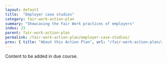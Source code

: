 ```yaml
---
layout: default
title:  "Employer case studies"
category: fair-work-action-plan
summary: "Showcasing the Fair Work practices of employers"
index: 23
parent: fair-work-action-plan
permalink: /fair-work-action-plan/employer-case-studies/
prev: { title: "About this Action Plan", url: "/fair-work-action-plan/about/" }
---
```


Content to be added in due course.